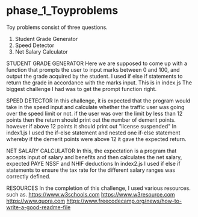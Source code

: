 # phase_1_Toyproblems
Toy problems consist of three questions.
1. Student Grade Generator
2. Speed Detector
3. Net Salary Calculator

STUDENT GRADE GENERATOR
Here we are supposed to come up with a function that prompts the user to input marks between 0 and 100,
and output the grade acquired by the student. 
I used if else if statements to return the grade in accordance with the marks input. This is in index.js
The biggest challenge I had was to get the prompt function right.

SPEED DETECTOR
In this challenge, it is expected that the program would take in the speed input and calculate whether the traffic user was going over the speed limit or not.
if the user was over the limit by less than 12 points then the return should print out the number of demerit points.
however if above 12 points it should print out "license suspended"
In index1.js I used the if-else statement and nested one if-else statement whereby if the demerit points were above 12 it gave the expected return.

NET SALARY CALCULATOR
In this, the expectation is a program that accepts input of salary and benefits and then calculates the net salary,
expected PAYE NSSF and NHIF deductions
In index2.js I used if else if statements to ensure the tax rate for the different salary ranges was correctly defined.

RESOURCES
In the completion of this challenge, I used various resources. such as.
https://www.w3schools.com
https://www.w3resource.com
https://www.quora.com
https://www.freecodecamp.org/news/how-to-write-a-good-readme-file

